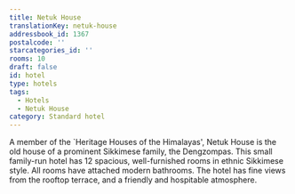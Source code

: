 ```yaml
---
title: Netuk House
translationKey: netuk-house
addressbook_id: 1367
postalcode: ''
starcategories_id: ''
rooms: 10
draft: false
id: hotel
type: hotels
tags:
  - Hotels
  - Netuk House
category: Standard hotel
---
```

A member of the `Heritage Houses of the Himalayas', Netuk House is the old house of a prominent Sikkimese family, the Dengzompas. This small family-run hotel has 12 spacious, well-furnished rooms in ethnic Sikkimese style. All rooms have attached modern bathrooms. The hotel has fine views from the rooftop terrace, and a friendly and hospitable atmosphere.